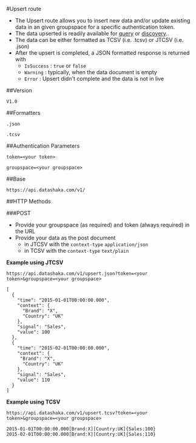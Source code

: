 
#Upsert route

- The Upsert route allows you to insert new data and/or update existing data in an given groupspace for a specific authentication token.
- The data upserted is readily available for [query](retrieve.md) or [discovery](discovery.md)..
- The data can be either formatted as TCSV (i.e. .tcsv)  or JTCSV (i.e. .json)
- After the upsert is completed, a JSON formatted response is returned with 
  - ```IsSuccess``` : `true` or `false`
  - ```Warning``` : typically, when the data document is empty
  - ```Error``` : Upsert didn't complete and the data is not in live

##Version

```
V1.0
```

##Formatters

```
.json
```
```
.tcsv
```

##Authentication Parameters

```
token=<your token>
```

```
groupspace=<your groupspace>
```

##Base

```language-http
https://api.datashaka.com/v1/
```

##HTTP Methods

###POST
- Provide your groupspace (as required) and token (always required) in the URL
- Provide your data as the post document 
  - in JTCSV with the ```context-type``` ```application/json```
  - in TCSV with  the ```context-type``` ```text/plain```

**Example using JTCSV**

```https://api.datashaka.com/v1/upsert.json?token=<your token>&groupspace=<your groupspace>```

```language-json
[
  {
    "time": "2015-01-01T00:00:00.000",
    "context": {
      "Brand": "X",
      "Country": "UK"
    },
    "signal": "Sales",
    "value": 100
  },
  {
    "time": "2015-02-01T00:00:00.000",
    "context": {
     "Brand": "X",
      "Country": "UK"
    },
    "signal": "Sales",
    "value": 110
  }
]
```

**Example using TCSV**

```https://api.datashaka.com/v1/upsert.tcsv?token=<your token>&groupspace=<your groupspace>```

```language-katsu
2015-01-01T00:00:00.000[Brand:X][Country:UK]{Sales:100}
2015-02-01T00:00:00.000[Brand:X][Country:UK]{Sales:110}
```
